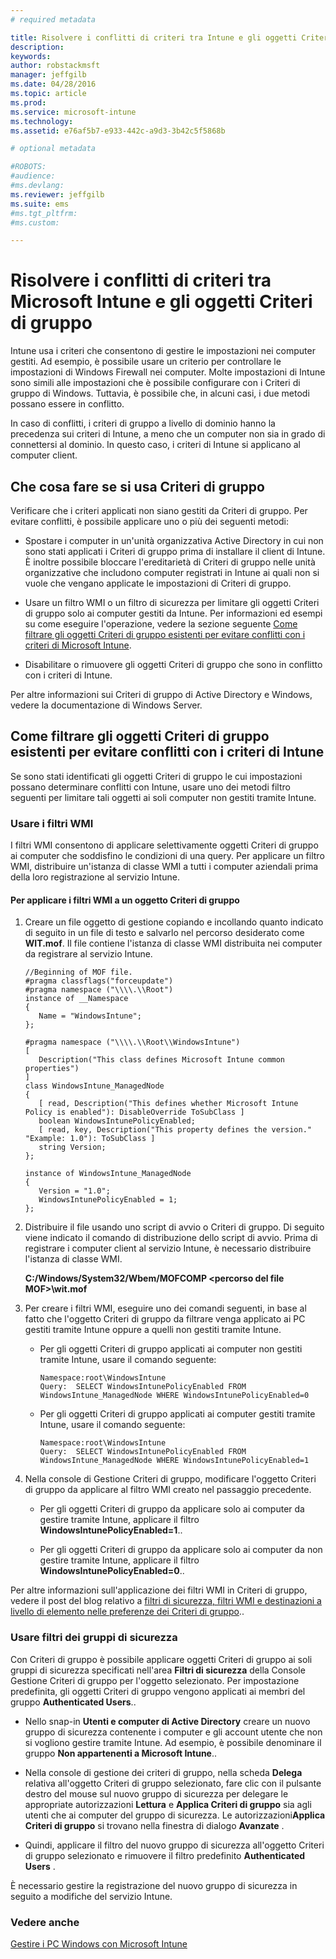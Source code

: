 ```yaml
---
# required metadata

title: Risolvere i conflitti di criteri tra Intune e gli oggetti Criteri di gruppo | Microsoft Intune
description:
keywords:
author: robstackmsft
manager: jeffgilb
ms.date: 04/28/2016
ms.topic: article
ms.prod:
ms.service: microsoft-intune
ms.technology:
ms.assetid: e76af5b7-e933-442c-a9d3-3b42c5f5868b

# optional metadata

#ROBOTS:
#audience:
#ms.devlang:
ms.reviewer: jeffgilb
ms.suite: ems
#ms.tgt_pltfrm:
#ms.custom:

---
```


# Risolvere i conflitti di criteri tra Microsoft Intune e gli oggetti Criteri di gruppo
Intune usa i criteri che consentono di gestire le impostazioni nei computer gestiti. Ad esempio, è possibile usare un criterio per controllare le impostazioni di Windows Firewall nei computer. Molte impostazioni di Intune sono simili alle impostazioni che è possibile configurare con i Criteri di gruppo di Windows. Tuttavia, è possibile che, in alcuni casi, i due metodi possano essere in conflitto.

In caso di conflitti, i criteri di gruppo a livello di dominio hanno la precedenza sui criteri di Intune, a meno che un computer non sia in grado di connettersi al dominio. In questo caso, i criteri di Intune si applicano al computer client.

## Che cosa fare se si usa Criteri di gruppo
Verificare che i criteri applicati non siano gestiti da Criteri di gruppo. Per evitare conflitti, è possibile applicare uno o più dei seguenti metodi:

-   Spostare i computer in un'unità organizzativa Active Directory in cui non sono stati applicati i Criteri di gruppo prima di installare il client di Intune. È inoltre possibile bloccare l'ereditarietà di Criteri di gruppo nelle unità organizzative che includono computer registrati in Intune ai quali non si vuole che vengano applicate le impostazioni di Criteri di gruppo.

-   Usare un filtro WMI o un filtro di sicurezza per limitare gli oggetti Criteri di gruppo solo ai computer gestiti da Intune. Per informazioni ed esempi su come eseguire l'operazione, vedere la sezione seguente [Come filtrare gli oggetti Criteri di gruppo esistenti per evitare conflitti con i criteri di Microsoft Intune](resolve-gpo-and-microsoft-intune-policy-conflicts.md#BKMK_Filter).

-   Disabilitare o rimuovere gli oggetti Criteri di gruppo che sono in conflitto con i criteri di Intune.

Per altre informazioni sui Criteri di gruppo di Active Directory e Windows, vedere la documentazione di Windows Server.

## Come filtrare gli oggetti Criteri di gruppo esistenti per evitare conflitti con i criteri di Intune
Se sono stati identificati gli oggetti Criteri di gruppo le cui impostazioni possano determinare conflitti con Intune, usare uno dei metodi filtro seguenti per limitare tali oggetti ai soli computer non gestiti tramite Intune.

### Usare i filtri WMI
I filtri WMI consentono di applicare selettivamente oggetti Criteri di gruppo ai computer che soddisfino le condizioni di una query. Per applicare un filtro WMI, distribuire un'istanza di classe WMI a tutti i computer aziendali prima della loro registrazione al servizio Intune.

#### Per applicare i filtri WMI a un oggetto Criteri di gruppo

1.  Creare un file oggetto di gestione copiando e incollando quanto indicato di seguito in un file di testo e salvarlo nel percorso desiderato come **WIT.mof**. Il file contiene l'istanza di classe WMI distribuita nei computer da registrare al servizio Intune.

    ```
    //Beginning of MOF file.
    #pragma classflags("forceupdate")
    #pragma namespace ("\\\\.\\Root")
    instance of __Namespace
    {
       Name = "WindowsIntune";
    };

    #pragma namespace ("\\\\.\\Root\\WindowsIntune")
    [
       Description("This class defines Microsoft Intune common properties")
    ]
    class WindowsIntune_ManagedNode
    {
       [ read, Description("This defines whether Microsoft Intune Policy is enabled"): DisableOverride ToSubClass ]
       boolean WindowsIntunePolicyEnabled;
       [ read, key, Description("This property defines the version." "Example: 1.0"): ToSubClass ]
       string Version;
    };

    instance of WindowsIntune_ManagedNode
    {
       Version = "1.0";
       WindowsIntunePolicyEnabled = 1;
    };
    ```

2.  Distribuire il file usando uno script di avvio o Criteri di gruppo. Di seguito viene indicato il comando di distribuzione dello script di avvio. Prima di registrare i computer client al servizio Intune, è necessario distribuire l'istanza di classe WMI.

    **C:/Windows/System32/Wbem/MOFCOMP &lt;percorso del file MOF&gt;\wit.mof**

3.  Per creare i filtri WMI, eseguire uno dei comandi seguenti, in base al fatto che l'oggetto Criteri di gruppo da filtrare venga applicato ai PC gestiti tramite Intune oppure a quelli non gestiti tramite Intune.

    -   Per gli oggetti Criteri di gruppo applicati ai computer non gestiti tramite Intune, usare il comando seguente:

        ```
        Namespace:root\WindowsIntune
        Query:  SELECT WindowsIntunePolicyEnabled FROM WindowsIntune_ManagedNode WHERE WindowsIntunePolicyEnabled=0
        ```

    -   Per gli oggetti Criteri di gruppo applicati ai computer gestiti tramite Intune, usare il comando seguente:

        ```
        Namespace:root\WindowsIntune
        Query:  SELECT WindowsIntunePolicyEnabled FROM WindowsIntune_ManagedNode WHERE WindowsIntunePolicyEnabled=1
        ```

4.  Nella console di Gestione Criteri di gruppo, modificare l'oggetto Criteri di gruppo da applicare al filtro WMI creato nel passaggio precedente.

    -   Per gli oggetti Criteri di gruppo da applicare solo ai computer da gestire tramite Intune, applicare il filtro **WindowsIntunePolicyEnabled=1**..

    -   Per gli oggetti Criteri di gruppo da applicare solo ai computer da non gestire tramite Intune, applicare il filtro **WindowsIntunePolicyEnabled=0**..

Per altre informazioni sull'applicazione dei filtri WMI in Criteri di gruppo, vedere il post del blog relativo a [filtri di sicurezza, filtri WMI e destinazioni a livello di elemento nelle preferenze dei Criteri di gruppo](http://go.microsoft.com/fwlink/?LinkId=177883)..

### Usare filtri dei gruppi di sicurezza
Con Criteri di gruppo è possibile applicare oggetti Criteri di gruppo ai soli gruppi di sicurezza specificati nell'area **Filtri di sicurezza** della Console Gestione Criteri di gruppo per l'oggetto selezionato. Per impostazione predefinita, gli oggetti Criteri di gruppo vengono applicati ai membri del gruppo **Authenticated Users**..

-   Nello snap-in **Utenti e computer di Active Directory** creare un nuovo gruppo di sicurezza contenente i computer e gli account utente che non si vogliono gestire tramite Intune. Ad esempio, è possibile denominare il gruppo **Non appartenenti a Microsoft Intune**..

-   Nella console di gestione dei criteri di gruppo, nella scheda **Delega** relativa all'oggetto Criteri di gruppo selezionato, fare clic con il pulsante destro del mouse sul nuovo gruppo di sicurezza per delegare le appropriate autorizzazioni **Lettura** e **Applica Criteri di gruppo** sia agli utenti che ai computer del gruppo di sicurezza. Le autorizzazioni**Applica Criteri di gruppo** si trovano nella finestra di dialogo **Avanzate** .

-   Quindi, applicare il filtro del nuovo gruppo di sicurezza all'oggetto Criteri di gruppo selezionato e rimuovere il filtro predefinito **Authenticated Users** .

È necessario gestire la registrazione del nuovo gruppo di sicurezza in seguito a modifiche del servizio Intune.

### Vedere anche
[Gestire i PC Windows con Microsoft Intune](manage-windows-pcs-with-microsoft-intune.md)


<!--HONumber=May16_HO1-->


